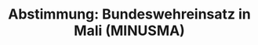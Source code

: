 ---
abstimmung:
  abstimmung: 2
  bundestagssitzung: 113
  datum: 19. Juni 2015
  legislaturperiode: 18
categories:
- Bundeswehr
- Ausland
data:
- title: Abstimmungsergebnis 20150619_2-data.pdf
  url: /res/abstimmungsliste/20150619_2-data.pdf
- title: Abstimmungsergebnis 20150619_2_xls-data.csv
  url: /res/abstimmungsliste/csv/20150619_2_xls-data.csv
documents:
- local: /res/abstimmungsdaten/018-113-02/1805053.pdf
  title: Drucksache 18/05053.pdf
  url: http://dip21.bundestag.de/dip21/btd/18/050/1805053.pdf
- local: /res/abstimmungsdaten/018-113-02/1805250.pdf
  title: Drucksache 18/05250.pdf
  url: http://dip21.bundestag.de/dip21/btd/18/052/1805250.pdf
ergebnis:
  cdu/csu:
    enthaltung: 0
    gesamt: 311
    ja: 302
    nein: 0
    nichtabgegeben: 9
    ungueltig: 0
  die.linke:
    enthaltung: 0
    gesamt: 64
    ja: 0
    nein: 57
    nichtabgegeben: 7
    ungueltig: 0
  file: 20150619_2_xls-data.csv
  gruenen:
    enthaltung: 2
    gesamt: 63
    ja: 55
    nein: 3
    nichtabgegeben: 3
    ungueltig: 0
  spd:
    enthaltung: 2
    gesamt: 193
    ja: 171
    nein: 5
    nichtabgegeben: 15
    ungueltig: 0
layout: abstimmung
links:
- title: https://www.bundestag.de/parlament/plenum/abstimmung/abstimmung?id=344
  url: https://www.bundestag.de/parlament/plenum/abstimmung/abstimmung?id=344
- title: http://www.abgeordnetenwatch.de/verlaengerung_des_bundeswehreinsatzes_in_mali_minusma-1105-747.html
  url: http://www.abgeordnetenwatch.de/verlaengerung_des_bundeswehreinsatzes_in_mali_minusma-1105-747.html
preview: 'Deutscher Bundestag


  113. Sitzung des Deutschen Bundestages

  am Freitag, 19.Juni 2015


  Endgültiges Ergebnis der Namentlichen Abstimmung Nr. 2


  Beschlussempfehlung des Auswärtigen Ausschusses (3. Ausschuss) zu dem Antrag der

  Bundesregierung

  Fortsetzung der Beteiligung bewaffneter deutscher Streitkräfte an der Multidimensionalen

  Integrierten Stabilisierungsmission der Vereinten Nationen in Mali (MINUSMA) auf

  Grundlage der Resolutionen 2100 (2013) und 2164 (2014) des Sicherheitsrates der

  Vereinten Nationen vom 25. April 2013 und 25. Juni 2014

  - Drucksachen 18/5053 und 18/5250 -


  Abgegebene Stimmen insgesamt:


  597


  Nicht abgegebene Stimmen:

  Ja-Stimmen:


  34

  528


  Nein-Stimmen:


  65


  Enthaltungen:


  4


  Ungültige:


  0


  Berlin, den 19.06.2015


  Beginn: 10:11

  Ende: 10:14

  '
tags:
- Mali
- MINUSMA
- UN
title: 'Abstimmung: Bundeswehreinsatz in Mali (MINUSMA)'
---